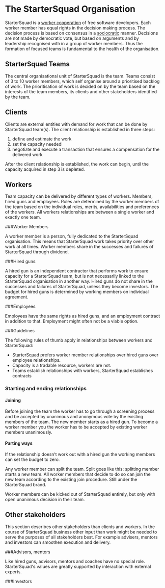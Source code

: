 The StarterSquad Organisation
===============

StarterSquad is a [worker cooperation](http://en.wikipedia.org/wiki/Worker_cooperative) of free software developers.
Each worker member has equal rights in the decision making process. The decision process is based on consensus in a
[sociocratic](http://www.sociocracy.info/) manner. Decisions are not made by democratic vote, but based on arguments
and by leadership recognised with in a group of worker members. Thus the formation of focused teams is fundamental to
the health of the organisation.

StarterSquad Teams
----------------
The central organisational unit of StarterSquad is the team. Teams consist of 3 to 10 worker members, which self
organise around a prioritised backlog of work. The prioritisation of work is decided on by the team based on the
interests of the team members, its clients and other stakeholders identified by the team.

Clients
---------
Clients are external entities with demand for work that can be done by StarterSquad team(s). The client relationship is
established in three steps:

1. define and estimate the work
2. set the capacity needed
3. negotiate and execute a transaction that ensures a compensation for the delivered work

After the client relationship is established, the work can begin, until the capacity acquired in step 3 is depleted.

Workers
-----------

Team capacity can be delivered by different types of workers. Members, hired guns and employees. Roles are determined
by the worker members of the team based on the individual roles, merits, availabilities and preferences of the workers.
All workers relationships are between a single worker and exactly one team.

###Worker Members

A worker member is a person, fully dedicated to the StarterSquad organisation. This means that StarterSquad work takes
priority over other work at all times. Worker members
share in the successes and failures of StarterSquad through dividend.

###Hired guns

A hired gun is an independent contractor that performs work to ensure capacity for a StarterSquad team, but is not
necessarily linked to the StarterSquad organisation in another way. Hired guns do not share in the successes and failures
of StarterSquad, unless they become investors. The budget for hired guns is determined by working members on individual
agreement.

###Employees

Employees have the same rights as hired guns, and an employment contract in addition to that. Employment might often not
be a viable option.

###Guidelines

The following rules of thumb apply in relationships between workers and StarterSquad:

- StarterSquad prefers worker member relationships over hired guns over employee relationships.
- Capacity is a tradable resource, workers are not.
- Teams establish relationships with workers, StarterSquad establishes contracts

### Starting and ending relationships

#### Joining
Before joining the team the worker has to go through a screening process and be accepted by unanimous and
anonymous vote by the existing members of the team. The new member starts as a hired gun. To become a worker member
you the worker has to be accepted by existing worker members unanimously.

#### Parting ways
If the relationship doesn't work out with a hired gun the working members can set the budget to zero.

Any worker member can split the team. Split goes like this: splitting member starts a new team. All worker members that
decide to do so can join the new team according to the existing join procedure. Still under the StarterSquad brand.

Worker members can be kicked out of StarterSquad entirely, but only with open unanimous decision in their team.


Other stakeholders
---------

This section describes other stakeholders than clients and workers. In the course of StarterSquad business other input
than work might be needed to serve the purposes of all stakeholders best. For example advisers, mentors and investors
can smoothen execution and delivery.

###Advisors, mentors

Like hired guns, advisors, mentors and coaches have no special role. StarterSquad's values are greatly supported by
interaction with external experts.

###Investors

